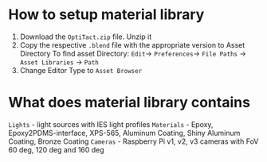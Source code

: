 # How to setup material library
1. Download the `OptiTact.zip` file. Unzip it
2. Copy the respective `.blend` file with the appropriate version to Asset Directory
    To find asset Directory: `Edit`-> `Preferences`-> `File Paths` -> `Asset Libraries` -> `Path`
3. Change Editor Type to `Asset Browser` 

# What does material library contains
`Lights` - light sources with IES light profiles
`Materials` - Epoxy, Epoxy2PDMS-interface, XPS-565, Aluminum Coating, Shiny Aluminum Coating, Bronze Coating 
`Cameras` - Raspberry Pi v1, v2, v3 cameras with FoV 60 deg, 120 deg and 160 deg






